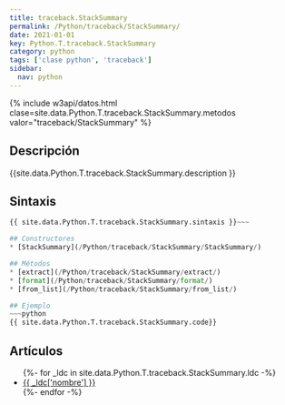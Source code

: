```yaml
---
title: traceback.StackSummary
permalink: /Python/traceback/StackSummary/
date: 2021-01-01
key: Python.T.traceback.StackSummary
category: python
tags: ['clase python', 'traceback']
sidebar: 
  nav: python
---
```


{% include w3api/datos.html clase=site.data.Python.T.traceback.StackSummary.metodos valor="traceback/StackSummary" %}

## Descripción
{{site.data.Python.T.traceback.StackSummary.description }}

## Sintaxis
~~~python
{{ site.data.Python.T.traceback.StackSummary.sintaxis }}~~~

## Constructores
* [StackSummary](/Python/traceback/StackSummary/StackSummary/)

## Métodos
* [extract](/Python/traceback/StackSummary/extract/)
* [format](/Python/traceback/StackSummary/format/)
* [from_list](/Python/traceback/StackSummary/from_list/)

## Ejemplo
~~~python
{{ site.data.Python.T.traceback.StackSummary.code}}
~~~

## Artículos
<ul>
{%- for _ldc in site.data.Python.T.traceback.StackSummary.ldc -%}
   <li>
       <a href="{{_ldc['url'] }}">{{ _ldc['nombre'] }}</a>
   </li>
{%- endfor -%}
</ul>
